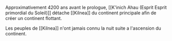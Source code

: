 Approximativement 4200 ans avant le prologue, [[K'inich Ahau (Esprit Esprit primordial du Soleil)]] détache [[Kilnea]] du continent principale afin de créer un continent flottant.

Les peuples de [[Kilnea]] n'ont jamais connu la nuit suite a l'ascension du continent.
